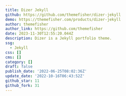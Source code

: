 ```yaml
---
title: Dizer Jekyll
github: https://github.com/themefisher/dizer-jekyll
demo: https://themefisher.com/products/dizer-jekyll
author: themefisher
author_link: https://github.com/themefisher
date: 2023-11-30T12:55:20.044Z
description: Dizer is a Jekyll portfolio theme.
ssg:
  - Jekyll
css: []
cms: []
category: []
draft: false
publish_date: '2022-06-25T08:02:36Z'
update_date: '2022-10-16T06:43:52Z'
github_star: 11
github_fork: 31
---
```

